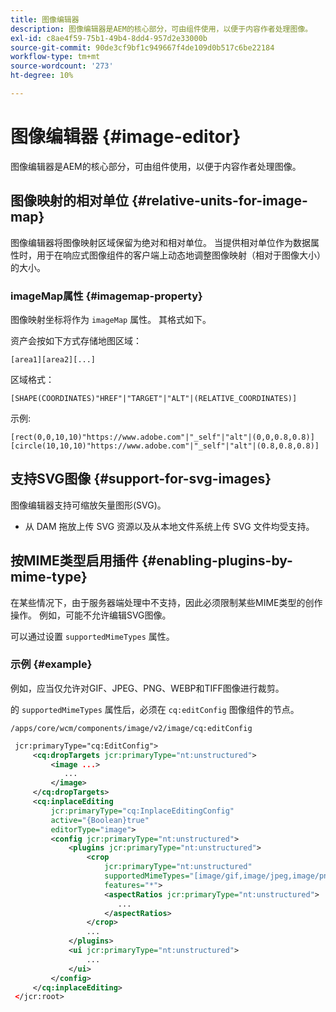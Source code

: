 ```yaml
---
title: 图像编辑器
description: 图像编辑器是AEM的核心部分，可由组件使用，以便于内容作者处理图像。
exl-id: c8ae4f59-75b1-49b4-8dd4-957d2e33000b
source-git-commit: 90de3cf9bf1c949667f4de109d0b517c6be22184
workflow-type: tm+mt
source-wordcount: '273'
ht-degree: 10%

---
```


# 图像编辑器 {#image-editor}

图像编辑器是AEM的核心部分，可由组件使用，以便于内容作者处理图像。

## 图像映射的相对单位 {#relative-units-for-image-map}

图像编辑器将图像映射区域保留为绝对和相对单位。 当提供相对单位作为数据属性时，用于在响应式图像组件的客户端上动态地调整图像映射（相对于图像大小）的大小。

### imageMap属性 {#imagemap-property}

图像映射坐标将作为 `imageMap` 属性。 其格式如下。

资产会按如下方式存储地图区域：

`[area1][area2][...]`

区域格式：

`[SHAPE(COORDINATES)"HREF"|"TARGET"|"ALT"|(RELATIVE_COORDINATES)]`

示例:

`[rect(0,0,10,10)"https://www.adobe.com"|"_self"|"alt"|(0,0,0.8,0.8)]`
`[circle(10,10,10)"https://www.adobe.com"|"_self"|"alt"|(0.8,0.8,0.8)]`

## 支持SVG图像 {#support-for-svg-images}

图像编辑器支持可缩放矢量图形(SVG)。

* 从 DAM 拖放上传 SVG 资源以及从本地文件系统上传 SVG 文件均受支持。

## 按MIME类型启用插件 {#enabling-plugins-by-mime-type}

在某些情况下，由于服务器端处理中不支持，因此必须限制某些MIME类型的创作操作。 例如，可能不允许编辑SVG图像。

可以通过设置 `supportedMimeTypes` 属性。

### 示例 {#example}

例如，应当仅允许对GIF、JPEG、PNG、WEBP和TIFF图像进行裁剪。

的 `supportedMimeTypes` 属性后，必须在 `cq:editConfig` 图像组件的节点。

`/apps/core/wcm/components/image/v2/image/cq:editConfig`

```xml
 jcr:primaryType="cq:EditConfig">
     <cq:dropTargets jcr:primaryType="nt:unstructured">
         <image ...>
            ...
         </image>
     </cq:dropTargets>
     <cq:inplaceEditing
         jcr:primaryType="cq:InplaceEditingConfig"
         active="{Boolean}true"
         editorType="image">
         <config jcr:primaryType="nt:unstructured">
             <plugins jcr:primaryType="nt:unstructured">
                 <crop
                     jcr:primaryType="nt:unstructured"
                     supportedMimeTypes="[image/gif,image/jpeg,image/png,image/webp,image/tiff]"
                     features="*">
                     <aspectRatios jcr:primaryType="nt:unstructured">
                        ...
                     </aspectRatios>
                 </crop>
                 ...
             </plugins>
             <ui jcr:primaryType="nt:unstructured">
                 ...
             </ui>
         </config>
     </cq:inplaceEditing>
 </jcr:root>
```
